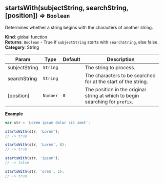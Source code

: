 <a name="startsWith"></a>

## startsWith(subjectString, searchString, [position]) ⇒ <code>Boolean</code>
Determines whether a string begins with the characters of another string.

**Kind**: global function  
**Returns**: <code>Boolean</code> - True if `subjectString` starts with `searchString`, else false.  
**Category**: String  

| Param | Type | Default | Description |
| --- | --- | --- | --- |
| subjectString | <code>String</code> |  | The string to process. |
| searchString | <code>String</code> |  | The characters to be searched for at the start of the string. |
| [position] | <code>Number</code> | <code>0</code> | The position in the original string at which to begin searching for `prefix`. |

**Example**  
```js
var str = 'Lorem ipsum dolor sit amet';

startsWith(str, 'Lorem');
// -> true

startsWith(str, 'Lorem', 0);
// -> true

startsWith(str, 'ipsum');
// -> false

startsWith(str, 'orem', 1);
// -> true
```
